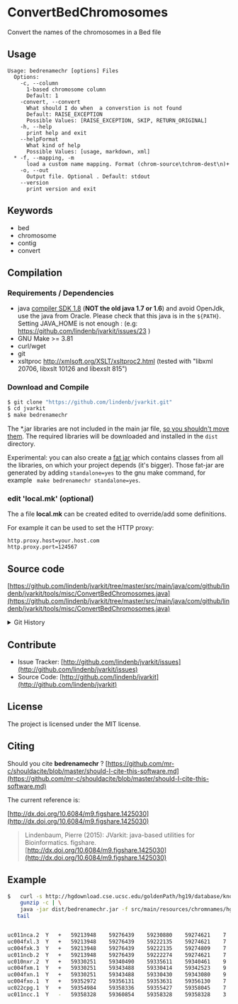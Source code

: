 # ConvertBedChromosomes

Convert the names of the chromosomes in a Bed file


## Usage

```
Usage: bedrenamechr [options] Files
  Options:
    -c, --column
      1-based chromosome column
      Default: 1
    -convert, --convert
      What should I do when  a converstion is not found
      Default: RAISE_EXCEPTION
      Possible Values: [RAISE_EXCEPTION, SKIP, RETURN_ORIGINAL]
    -h, --help
      print help and exit
    --helpFormat
      What kind of help
      Possible Values: [usage, markdown, xml]
  * -f, --mapping, -m
      load a custom name mapping. Format (chrom-source\tchrom-dest\n)+
    -o, --out
      Output file. Optional . Default: stdout
    --version
      print version and exit

```


## Keywords

 * bed
 * chromosome
 * contig
 * convert


## Compilation

### Requirements / Dependencies

* java [compiler SDK 1.8](http://www.oracle.com/technetwork/java/index.html) (**NOT the old java 1.7 or 1.6**) and avoid OpenJdk, use the java from Oracle. Please check that this java is in the `${PATH}`. Setting JAVA_HOME is not enough : (e.g: https://github.com/lindenb/jvarkit/issues/23 )
* GNU Make >= 3.81
* curl/wget
* git
* xsltproc http://xmlsoft.org/XSLT/xsltproc2.html (tested with "libxml 20706, libxslt 10126 and libexslt 815")


### Download and Compile

```bash
$ git clone "https://github.com/lindenb/jvarkit.git"
$ cd jvarkit
$ make bedrenamechr
```

The *.jar libraries are not included in the main jar file, [so you shouldn't move them](https://github.com/lindenb/jvarkit/issues/15#issuecomment-140099011 ).
The required libraries will be downloaded and installed in the `dist` directory.

Experimental: you can also create a [fat jar](https://stackoverflow.com/questions/19150811/) which contains classes from all the libraries, on which your project depends (it's bigger). Those fat-jar are generated by adding `standalone=yes` to the gnu make command, for example ` make bedrenamechr standalone=yes`.

### edit 'local.mk' (optional)

The a file **local.mk** can be created edited to override/add some definitions.

For example it can be used to set the HTTP proxy:

```
http.proxy.host=your.host.com
http.proxy.port=124567
```
## Source code 

[https://github.com/lindenb/jvarkit/tree/master/src/main/java/com/github/lindenb/jvarkit/tools/misc/ConvertBedChromosomes.java](https://github.com/lindenb/jvarkit/tree/master/src/main/java/com/github/lindenb/jvarkit/tools/misc/ConvertBedChromosomes.java)


<details>
<summary>Git History</summary>

```
Mon May 15 10:41:51 2017 +0200 ; cont ; https://github.com/lindenb/jvarkit/commit/c13a658b2ed3bc5dd6ade57190e1dab05bf70612
Fri May 12 19:41:30 2017 +0200 ; fix make, empty doc ; https://github.com/lindenb/jvarkit/commit/52fcf6d46a779fd7153ebc032fae643d2e266e7e
Wed Apr 5 13:49:50 2017 +0200 ; cont, fix bug in findallcovatpos ; https://github.com/lindenb/jvarkit/commit/7db18c7fe90fd5bf64d3ff3a4505607a1974ce6b
Thu Jun 2 09:49:17 2016 +0200 ; cont ; https://github.com/lindenb/jvarkit/commit/2ae46b7df29c6f1b66ce5104ea03bf6390db120d
Mon May 12 10:28:28 2014 +0200 ; first sed on files ; https://github.com/lindenb/jvarkit/commit/79ae202e237f53b7edb94f4326fee79b2f71b8e8
Sun Feb 2 18:55:03 2014 +0100 ; cont ; https://github.com/lindenb/jvarkit/commit/abd24b56ec986dada1e5162be5bbd0dac0c2d57c
Tue Jan 28 13:07:40 2014 +0100 ; bed rename chr ; https://github.com/lindenb/jvarkit/commit/3d1fbea5935084195d0b854089efcf571e42e0c6
```

</details>

## Contribute

- Issue Tracker: [http://github.com/lindenb/jvarkit/issues](http://github.com/lindenb/jvarkit/issues)
- Source Code: [http://github.com/lindenb/jvarkit](http://github.com/lindenb/jvarkit)

## License

The project is licensed under the MIT license.

## Citing

Should you cite **bedrenamechr** ? [https://github.com/mr-c/shouldacite/blob/master/should-I-cite-this-software.md](https://github.com/mr-c/shouldacite/blob/master/should-I-cite-this-software.md)

The current reference is:

[http://dx.doi.org/10.6084/m9.figshare.1425030](http://dx.doi.org/10.6084/m9.figshare.1425030)

> Lindenbaum, Pierre (2015): JVarkit: java-based utilities for Bioinformatics. figshare.
> [http://dx.doi.org/10.6084/m9.figshare.1425030](http://dx.doi.org/10.6084/m9.figshare.1425030)



## Example

```bash
$   curl -s http://hgdownload.cse.ucsc.edu/goldenPath/hg19/database/knownGene.txt.gz |\
    gunzip -c | \
    java -jar dist/bedrenamechr.jar -f src/main/resources/chromnames/hg19_to_g1kv37.tsv -c 2 |\
   tail


uc011nca.2	Y	+	59213948	59276439	59230880	59274621	7	59213948,59222126,59230781,59233166,59252482,59272370,59274552,	59214117,59222281,59230919,59233257,59252550,59272463,59276439,	P51809	uc011nca.2
uc004fxl.3	Y	+	59213948	59276439	59222135	59274621	7	59213948,59222126,59230781,59233166,59252482,59272370,59274552,	59214117,59222216,59230919,59233257,59252550,59272463,59276439,	P51809-3	uc004fxl.3
uc004fxk.3	Y	+	59213948	59276439	59222135	59274809	7	59213948,59222126,59228291,59230781,59233166,59272370,59274552,	59214117,59222281,59228349,59230919,59233257,59272463,59276439,	P51809-2	uc004fxk.3
uc011ncb.2	Y	+	59213948	59276439	59222274	59274621	7	59213948,59222126,59230781,59233166,59252482,59272370,59274552,	59214117,59222277,59230919,59233257,59252550,59272463,59276439,	B4DE96	uc011ncb.2
uc010nxr.2	Y	+	59330251	59340490	59335611	59340461	9	59330251,59334000,59335576,59336119,59336347,59337090,59337948,59338753,59340193,	59330458,59334179,59335690,59336231,59336526,59337236,59338150,59338859,59340490,	B4E011	uc010nxr.2
uc004fxm.1	Y	+	59330251	59343488	59330414	59342523	9	59330251,59334078,59335552,59336119,59336354,59337119,59337948,59338753,59342486,	59330458,59334179,59335690,59336231,59336526,59337236,59338150,59338859,59343488,	B9ZVT0	uc004fxm.1
uc004fxn.1	Y	+	59330251	59343488	59330430	59343080	9	59330251,59335576,59336119,59336347,59337090,59337948,59338753,59340193,59342486,	59330458,59335690,59336231,59336526,59337236,59338150,59338859,59340278,59343488,	Q01113	uc004fxn.1
uc004fxo.1	Y	+	59352972	59356131	59353631	59356130	7	59352972,59354351,59354669,59354993,59355369,59355682,59355972,	59353819,59354463,59354816,59355130,59355505,59355884,59356131,	I3L0A4	uc004fxo.1
uc022cpg.1	Y	+	59354984	59358336	59355427	59358045	7	59354984,59355369,59355682,59355972,59356790,59357702,59357911,	59355130,59355505,59355884,59356131,59356943,59357771,59358336,	Q9NQA3	uc022cpg.1
uc011ncc.1	Y	-	59358328	59360854	59358328	59358328	3	59358328,59360006,59360500,	59359508,59360115,59360854,	uc011ncc.1

```


